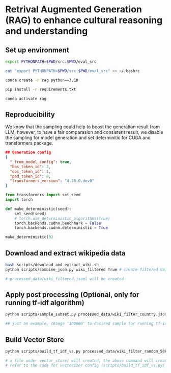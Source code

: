 # Retrival Augmented Generation (RAG) to enhance cultural reasoning and understanding

## Set up environment
```bash
export PYTHONPATH=$PWD/src:$PWD/eval_src 

cat "export PYTHONPATH=$PWD/src:$PWD/eval_src" >> ~/.bashrc 
```

```bash
conda create -n rag python==3.10

pip install -r requirements.txt

conda activate rag
```

## Reproducibility

We know that the sampling could help to boost the generation result from LLM, however, to have a fair comparasion and consistent result, we disable the sampling for model generation and set determinitic for CUDA and transformers package. 

```json
## Generation config
{
  "_from_model_config": true,
  "bos_token_id": 2,
  "eos_token_id": 1,
  "pad_token_id": 0,
  "transformers_version": "4.38.0.dev0"
}
```

```python
from transformers import set_seed
import torch

def make_deterministic(seed):
    set_seed(seed)
    # torch.use_deterministic_algorithms(True)
    torch.backends.cudnn.benchmark = False
    torch.backends.cudnn.deterministic = True

make_deterministic(0)
```

## Download and extract wikipedia data

```bash
bash scripts/download_and_extract_wiki.sh
python scripts/combine_json.py wiki_filtered True # create filtered data

# processed_data/wiki_filtered.jsonl will be created
```

## Apply post processing (Optional, only for running tf-idf algorithm)
```bash
python scripts/sample_subset.py processed_data/wiki_filter_country.jsonl 50000 processed_data/wiki_filter_random_50k.jsonl

## just an example, change '100000' to desired sample for running tf-idf
```

## Build Vector Store
```bash
python scripts/build_tf_idf_vs.py processed_data/wiki_filter_random_50k.jsonl 1 1 None 1 50000 True

# a file under vector_store/ will created, the above command will create ./vector_store/wiki_filter_random_50k_1_1_None_1_50000_True.pkl
# refer to the code for vectorizer config (scripts/build_tf_idf_vs.py)
```
